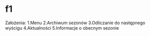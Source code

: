 # f1

Założenia:
1.Menu
2.Archiwum sezonów
3.Odliczanie do następnego wyścigu
4.Aktualności
5.Informacje o obecnym sezonie
